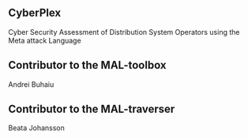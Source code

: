 ## CyberPlex
Cyber Security Assessment of
Distribution System Operators
using the Meta attack Language
## Contributor to the MAL-toolbox
Andrei Buhaiu

## Contributor to the MAL-traverser
Beata Johansson
